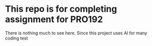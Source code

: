 # This repo is for completing assignment for PRO192

There is nothing much to see here. Since this project uses AI for many coding test
